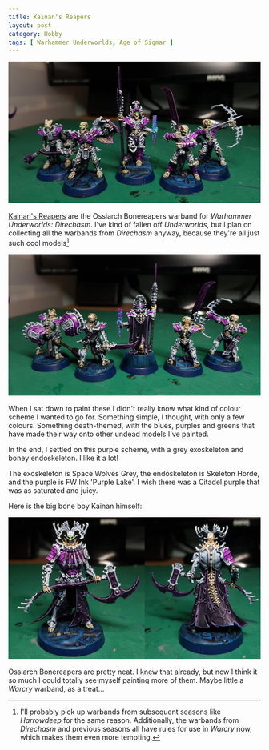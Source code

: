 ```yaml
---
title: Kainan's Reapers
layout: post
category: Hobby
tags: [ Warhammer Underworlds, Age of Sigmar ]
---
```


![Kainan's Reapers, front view](/images/2022/04/hobby/kainans_reapers_front.jpg)

[Kainan's Reapers](https://www.games-workshop.com/en-GB/WH-Underworlds-Kainans-Reapers-EN-2021) are the Ossiarch Bonereapers warband for *Warhammer Underworlds: Direchasm*. I've kind of fallen off *Underworlds*, but I plan on collecting all the warbands from *Direchasm* anyway, because they're all just such cool models[^1].

<!--more-->

![Kainan's Reapers, rear view](/images/2022/04/hobby/kainans_reapers_back.jpg)

When I sat down to paint these I didn't really know what kind of colour scheme I wanted to go for. Something simple, I thought, with only a few colours. Something death-themed, with the blues, purples and greens that have made their way onto other undead models I've painted.

In the end, I settled on this purple scheme, with a grey exoskeleton and boney endoskeleton. I like it a lot!

The exoskeleton is Space Wolves Grey, the endoskeleton is Skeleton Horde, and the purple is FW Ink 'Purple Lake'. I wish there was a Citadel purple that was as saturated and juicy.

Here is the big bone boy Kainan himself:

![Kainan](/images/2022/04/hobby/kainan.jpg)

Ossiarch Bonereapers are pretty neat. I knew that already, but now I think it so much I could totally see myself painting more of them. Maybe little a *Warcry* warband, as a treat...

[^1]: I'll probably pick up warbands from subsequent seasons like *Harrowdeep* for the same reason. Additionally, the warbands from *Direchasm* and previous seasons all have rules for use in *Warcry* now, which makes them even more tempting.
